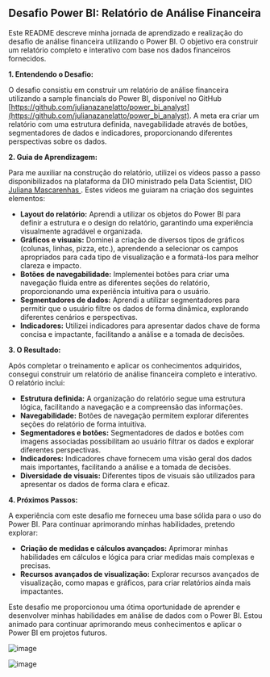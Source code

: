 ## Desafio Power BI: Relatório de Análise Financeira

Este README descreve minha jornada de aprendizado e realização do desafio de análise financeira utilizando o Power BI. O objetivo era construir um relatório completo e interativo com base nos dados financeiros fornecidos. 

**1. Entendendo o Desafio:**

O desafio consistiu em construir um relatório de análise financeira utilizando a sample financials do Power BI, disponível no GitHub [https://github.com/julianazanelatto/power_bi_analyst](https://github.com/julianazanelatto/power_bi_analyst). A meta era criar um relatório com uma estrutura definida, navegabilidade através de botões, segmentadores de dados e indicadores, proporcionando diferentes perspectivas sobre os dados.

**2. Guia de Aprendizagem:**

Para me auxiliar na construção do relatório, utilizei os vídeos passo a passo disponibilizados na plataforma da DIO ministrado pela Data Scientist, DIO
 <a href="https://github.com/julianazanelatto">Juliana Mascarenhas
</a>. Estes vídeos me guiaram na criação dos seguintes elementos:

* **Layout do relatório:** Aprendi a utilizar os objetos do Power BI para definir a estrutura e o design do relatório, garantindo uma experiência visualmente agradável e organizada.
* **Gráficos e visuais:** Dominei a criação de diversos tipos de gráficos (colunas, linhas, pizza, etc.), aprendendo a selecionar os campos apropriados para cada tipo de visualização e a formatá-los para melhor clareza e impacto.
* **Botões de navegabilidade:** Implementei botões para criar uma navegação fluida entre as diferentes seções do relatório, proporcionando uma experiência intuitiva para o usuário.
* **Segmentadores de dados:** Aprendi a utilizar segmentadores para permitir que o usuário filtre os dados de forma dinâmica, explorando diferentes cenários e perspectivas.
* **Indicadores:** Utilizei indicadores para apresentar dados chave de forma concisa e impactante, facilitando a análise e a tomada de decisões.

**3. O Resultado:**

Após completar o treinamento e aplicar os conhecimentos adquiridos, consegui construir um relatório de análise financeira completo e interativo. O relatório inclui:

* **Estrutura definida:** A organização do relatório segue uma estrutura lógica, facilitando a navegação e a compreensão das informações.
* **Navegabilidade:** Botões de navegação permitem explorar diferentes seções do relatório de forma intuitiva.
* **Segmentadores e botões:** Segmentadores de dados e botões com imagens associadas possibilitam ao usuário filtrar os dados e explorar diferentes perspectivas.
* **Indicadores:** Indicadores chave fornecem uma visão geral dos dados mais importantes, facilitando a análise e a tomada de decisões.
* **Diversidade de visuais:** Diferentes tipos de visuais são utilizados para apresentar os dados de forma clara e eficaz.

**4. Próximos Passos:**

A experiência com este desafio me forneceu uma base sólida para o uso do Power BI. Para continuar aprimorando minhas habilidades, pretendo explorar:

* **Criação de medidas e cálculos avançados:** Aprimorar minhas habilidades em cálculos e lógica para criar medidas mais complexas e precisas.
* **Recursos avançados de visualização:** Explorar recursos avançados de visualização, como mapas e gráficos, para criar relatórios ainda mais impactantes.

Este desafio me proporcionou uma ótima oportunidade de aprender e desenvolver minhas habilidades em análise de dados com o Power BI. Estou animado para continuar aprimorando meus conhecimentos e aplicar o Power BI em projetos futuros.


![image](https://github.com/RP-Lago/Desafio-de-Projeto-em-BI-da-DIO/assets/143984717/f3705f6c-9dad-4bf0-b795-4393e26c1762)

![image](https://github.com/RP-Lago/Desafio-de-Projeto-em-BI-da-DIO/assets/143984717/ad249be4-bad0-471a-83d4-8cadf672f675)
